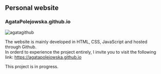 ## Personal website
### AgataPolejowska.github.io

![agatagithub](https://user-images.githubusercontent.com/44722312/89916022-5eaca800-dbf7-11ea-806d-230b012dfba3.png)

The website is mainly developed in HTML, CSS, JavaScript and hosted through Github. <br/>
In orderd to experience the project entirely, I invite you to visit the following link: https://agatapolejowska.github.io

This project is in progress. 